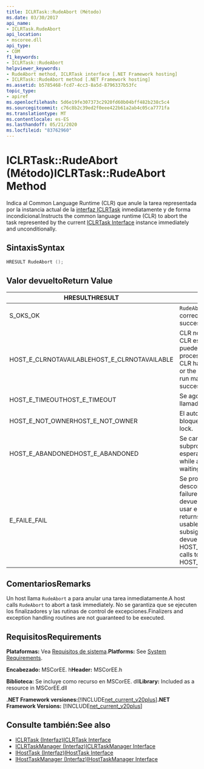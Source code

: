 ```yaml
---
title: ICLRTask::RudeAbort (Método)
ms.date: 03/30/2017
api_name:
- ICLRTask.RudeAbort
api_location:
- mscoree.dll
api_type:
- COM
f1_keywords:
- ICLRTask::RudeAbort
helpviewer_keywords:
- RudeAbort method, ICLRTask interface [.NET Framework hosting]
- ICLRTask::RudeAbort method [.NET Framework hosting]
ms.assetid: b5785468-fcd7-4cc3-8a5d-8796337b53fc
topic_type:
- apiref
ms.openlocfilehash: 5d6e19fe307373c2920fd60b04bff482b238c5c4
ms.sourcegitcommit: c76c8b2c39ed2f0eee422b61a2ab4c05ca7771fa
ms.translationtype: MT
ms.contentlocale: es-ES
ms.lasthandoff: 05/21/2020
ms.locfileid: "83762960"
---
```

# <a name="iclrtaskrudeabort-method"></a><span data-ttu-id="e6300-102">ICLRTask::RudeAbort (Método)</span><span class="sxs-lookup"><span data-stu-id="e6300-102">ICLRTask::RudeAbort Method</span></span>
<span data-ttu-id="e6300-103">Indica al Common Language Runtime (CLR) que anule la tarea representada por la instancia actual de la [interfaz ICLRTask](iclrtask-interface.md) inmediatamente y de forma incondicional.</span><span class="sxs-lookup"><span data-stu-id="e6300-103">Instructs the common language runtime (CLR) to abort the task represented by the current [ICLRTask Interface](iclrtask-interface.md) instance immediately and unconditionally.</span></span>  
  
## <a name="syntax"></a><span data-ttu-id="e6300-104">Sintaxis</span><span class="sxs-lookup"><span data-stu-id="e6300-104">Syntax</span></span>  
  
```cpp  
HRESULT RudeAbort ();
```  
  
## <a name="return-value"></a><span data-ttu-id="e6300-105">Valor devuelto</span><span class="sxs-lookup"><span data-stu-id="e6300-105">Return Value</span></span>  
  
|<span data-ttu-id="e6300-106">HRESULT</span><span class="sxs-lookup"><span data-stu-id="e6300-106">HRESULT</span></span>|<span data-ttu-id="e6300-107">Descripción</span><span class="sxs-lookup"><span data-stu-id="e6300-107">Description</span></span>|  
|-------------|-----------------|  
|<span data-ttu-id="e6300-108">S_OK</span><span class="sxs-lookup"><span data-stu-id="e6300-108">S_OK</span></span>|<span data-ttu-id="e6300-109">`RudeAbort`se devolvió correctamente.</span><span class="sxs-lookup"><span data-stu-id="e6300-109">`RudeAbort` returned successfully.</span></span>|  
|<span data-ttu-id="e6300-110">HOST_E_CLRNOTAVAILABLE</span><span class="sxs-lookup"><span data-stu-id="e6300-110">HOST_E_CLRNOTAVAILABLE</span></span>|<span data-ttu-id="e6300-111">CLR no se ha cargado en un proceso o CLR está en un estado en el que no puede ejecutar código administrado ni procesar la llamada correctamente.</span><span class="sxs-lookup"><span data-stu-id="e6300-111">The CLR has not been loaded into a process, or the CLR is in a state in which it cannot run managed code or process the call successfully.</span></span>|  
|<span data-ttu-id="e6300-112">HOST_E_TIMEOUT</span><span class="sxs-lookup"><span data-stu-id="e6300-112">HOST_E_TIMEOUT</span></span>|<span data-ttu-id="e6300-113">Se agotó el tiempo de espera de la llamada.</span><span class="sxs-lookup"><span data-stu-id="e6300-113">The call timed out.</span></span>|  
|<span data-ttu-id="e6300-114">HOST_E_NOT_OWNER</span><span class="sxs-lookup"><span data-stu-id="e6300-114">HOST_E_NOT_OWNER</span></span>|<span data-ttu-id="e6300-115">El autor de la llamada no posee el bloqueo.</span><span class="sxs-lookup"><span data-stu-id="e6300-115">The caller does not own the lock.</span></span>|  
|<span data-ttu-id="e6300-116">HOST_E_ABANDONED</span><span class="sxs-lookup"><span data-stu-id="e6300-116">HOST_E_ABANDONED</span></span>|<span data-ttu-id="e6300-117">Se canceló un evento mientras un subproceso o fibra bloqueados estaba esperando en él.</span><span class="sxs-lookup"><span data-stu-id="e6300-117">An event was canceled while a blocked thread or fiber was waiting on it.</span></span>|  
|<span data-ttu-id="e6300-118">E_FAIL</span><span class="sxs-lookup"><span data-stu-id="e6300-118">E_FAIL</span></span>|<span data-ttu-id="e6300-119">Se produjo un error grave desconocido.</span><span class="sxs-lookup"><span data-stu-id="e6300-119">An unknown catastrophic failure occurred.</span></span> <span data-ttu-id="e6300-120">Cuando un método devuelve E_FAIL, CLR ya no se puede usar en el proceso.</span><span class="sxs-lookup"><span data-stu-id="e6300-120">When a method returns E_FAIL, the CLR is no longer usable within the process.</span></span> <span data-ttu-id="e6300-121">Las llamadas subsiguientes a métodos de hospedaje devuelven HOST_E_CLRNOTAVAILABLE.</span><span class="sxs-lookup"><span data-stu-id="e6300-121">Subsequent calls to hosting methods return HOST_E_CLRNOTAVAILABLE.</span></span>|  
  
## <a name="remarks"></a><span data-ttu-id="e6300-122">Comentarios</span><span class="sxs-lookup"><span data-stu-id="e6300-122">Remarks</span></span>  
 <span data-ttu-id="e6300-123">Un host llama `RudeAbort` a para anular una tarea inmediatamente.</span><span class="sxs-lookup"><span data-stu-id="e6300-123">A host calls `RudeAbort` to abort a task immediately.</span></span> <span data-ttu-id="e6300-124">No se garantiza que se ejecuten los finalizadores y las rutinas de control de excepciones.</span><span class="sxs-lookup"><span data-stu-id="e6300-124">Finalizers and exception handling routines are not guaranteed to be executed.</span></span>  
  
## <a name="requirements"></a><span data-ttu-id="e6300-125">Requisitos</span><span class="sxs-lookup"><span data-stu-id="e6300-125">Requirements</span></span>  
 <span data-ttu-id="e6300-126">**Plataformas:** Vea [Requisitos de sistema](../../get-started/system-requirements.md).</span><span class="sxs-lookup"><span data-stu-id="e6300-126">**Platforms:** See [System Requirements](../../get-started/system-requirements.md).</span></span>  
  
 <span data-ttu-id="e6300-127">**Encabezado:** MSCorEE. h</span><span class="sxs-lookup"><span data-stu-id="e6300-127">**Header:** MSCorEE.h</span></span>  
  
 <span data-ttu-id="e6300-128">**Biblioteca:** Se incluye como recurso en MSCorEE. dll</span><span class="sxs-lookup"><span data-stu-id="e6300-128">**Library:** Included as a resource in MSCorEE.dll</span></span>  
  
 <span data-ttu-id="e6300-129">**.NET Framework versiones:**[!INCLUDE[net_current_v20plus](../../../../includes/net-current-v20plus-md.md)]</span><span class="sxs-lookup"><span data-stu-id="e6300-129">**.NET Framework Versions:** [!INCLUDE[net_current_v20plus](../../../../includes/net-current-v20plus-md.md)]</span></span>  
  
## <a name="see-also"></a><span data-ttu-id="e6300-130">Consulte también:</span><span class="sxs-lookup"><span data-stu-id="e6300-130">See also</span></span>

- [<span data-ttu-id="e6300-131">ICLRTask (Interfaz)</span><span class="sxs-lookup"><span data-stu-id="e6300-131">ICLRTask Interface</span></span>](iclrtask-interface.md)
- [<span data-ttu-id="e6300-132">ICLRTaskManager (Interfaz)</span><span class="sxs-lookup"><span data-stu-id="e6300-132">ICLRTaskManager Interface</span></span>](iclrtaskmanager-interface.md)
- [<span data-ttu-id="e6300-133">IHostTask (Interfaz)</span><span class="sxs-lookup"><span data-stu-id="e6300-133">IHostTask Interface</span></span>](ihosttask-interface.md)
- [<span data-ttu-id="e6300-134">IHostTaskManager (Interfaz)</span><span class="sxs-lookup"><span data-stu-id="e6300-134">IHostTaskManager Interface</span></span>](ihosttaskmanager-interface.md)

